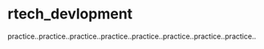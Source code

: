 # rtech_devlopment
practice..practice..practice..practice..practice..practice..practice..practice..
